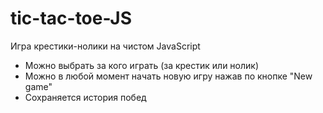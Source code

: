 # tic-tac-toe-JS

Игра крестики-нолики на чистом JavaScript

- Можно выбрать за кого играть (за крестик или нолик)
- Можно в любой момент начать новую игру нажав по кнопке "New game"
- Сохраняется история побед
